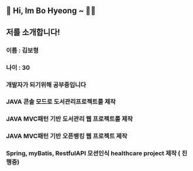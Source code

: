 ## 👋  Hi, Im Bo Hyeong ~ 🖐🏻

## 저를 소개합니다!
### 이름 : 김보형
### 나이 : 30
### 개발자가 되기위해 공부중입니다

### JAVA 콘솔 모드로 도서관리프로젝트를 제작
### JAVA MVC패턴 기반 도서관리 웹 프로젝트를 제작
### JAVA MVC패턴 기반 오픈뱅킹 웹 프로젝트 제작
### Spring, myBatis, RestfulAPI 모션인식 healthcare project 제작 ( 진행중)

